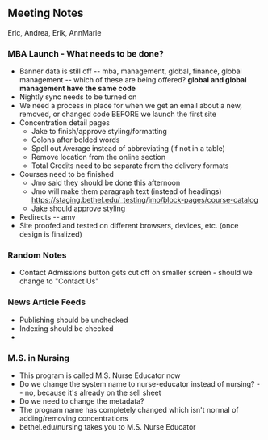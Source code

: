 ## Meeting Notes
Eric, Andrea, Erik, AnnMarie

### MBA Launch - What needs to be done?
* Banner data is still off -- mba, management, global, finance, global management -- which of these are being offered? **global and global management have the same code**
* Nightly sync needs to be turned on
* We need a process in place for when we get an email about a new, removed, or changed code BEFORE we launch the first site
* Concentration detail pages
     * Jake to finish/approve styling/formatting
     * Colons after bolded words
     * Spell out Average instead of abbreviating (if not in a table)
     * Remove location from the online section
     * Total Credits need to be separate from the delivery formats
* Courses need to be finished
     * Jmo said they should be done this afternoon
     * Jmo will make them paragraph text (instead of headings) https://staging.bethel.edu/_testing/jmo/block-pages/course-catalog
     * Jake should approve styling
* Redirects -- amv
* Site proofed and tested on different browsers, devices, etc. (once design is finalized)

### Random Notes
* Contact Admissions button gets cut off on smaller screen - should we change to "Contact Us"

### News Article Feeds
* Publishing should be unchecked
* Indexing should be checked
* 
### M.S. in Nursing
* This program is called M.S. Nurse Educator now
* Do we change the system name to nurse-educator instead of nursing? -- no, because it's already on the sell sheet
* Do we need to change the metadata?
* The program name has completely changed which isn't normal of adding/removing concentrations
* bethel.edu/nursing takes you to M.S. Nurse Educator
